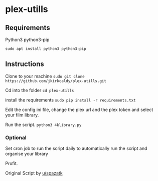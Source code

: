 # plex-utills
## Requirements
Python3
python3-pip

`sudo apt install python3 python3-pip`

## Instructions
Clone to your machine
`sudo git clone https://github.com/jkirkcaldy/plex-utills.git`

Cd into the folder
`cd plex-utills`

install the requirements 
`sudo pip install -r requirements.txt`

Edit the config.ini file, change the plex url and the plex token and select your film library. 

Run the script. 
`python3 4klibrary.py`

### Optional
Set cron job to run the script daily to automatically run the script and organise your library

Profit.

Original Script by [u/spazatk](https://www.reddit.com/r/PleX/comments/afs8m9/my_scripted_solution_to_having_a_single_movies/?utm_source=share&utm_medium=web2x)
